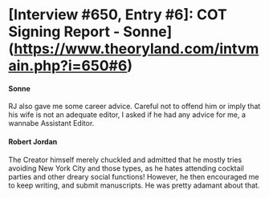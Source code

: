 # [Interview #650, Entry #6]: COT Signing Report - Sonne](https://www.theoryland.com/intvmain.php?i=650#6)

#### Sonne

RJ also gave me some career advice. Careful not to offend him or imply that his wife is not an adequate editor, I asked if he had any advice for me, a wannabe Assistant Editor.

#### Robert Jordan

The Creator himself merely chuckled and admitted that he mostly tries avoiding New York City and those types, as he hates attending cocktail parties and other dreary social functions! However, he then encouraged me to keep writing, and submit manuscripts. He was pretty adamant about that.

